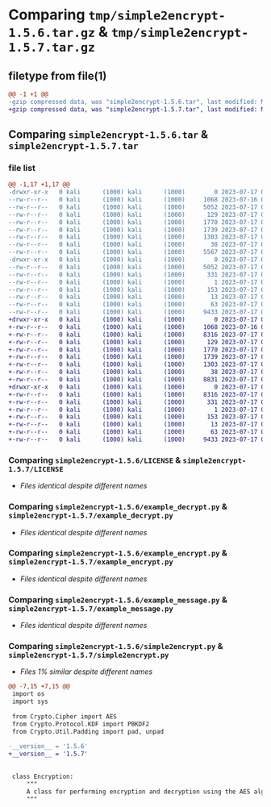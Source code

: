 # Comparing `tmp/simple2encrypt-1.5.6.tar.gz` & `tmp/simple2encrypt-1.5.7.tar.gz`

## filetype from file(1)

```diff
@@ -1 +1 @@
-gzip compressed data, was "simple2encrypt-1.5.6.tar", last modified: Mon Jul 17 09:26:45 2023, max compression
+gzip compressed data, was "simple2encrypt-1.5.7.tar", last modified: Mon Jul 17 09:54:31 2023, max compression
```

## Comparing `simple2encrypt-1.5.6.tar` & `simple2encrypt-1.5.7.tar`

### file list

```diff
@@ -1,17 +1,17 @@
-drwxr-xr-x   0 kali      (1000) kali      (1000)        0 2023-07-17 09:26:45.828267 simple2encrypt-1.5.6/
--rw-r--r--   0 kali      (1000) kali      (1000)     1068 2023-07-16 09:23:14.000000 simple2encrypt-1.5.6/LICENSE
--rw-r--r--   0 kali      (1000) kali      (1000)     5052 2023-07-17 09:26:45.828267 simple2encrypt-1.5.6/PKG-INFO
--rw-r--r--   0 kali      (1000) kali      (1000)      129 2023-07-17 02:26:01.000000 simple2encrypt-1.5.6/README.md
--rw-r--r--   0 kali      (1000) kali      (1000)     1770 2023-07-17 02:39:53.000000 simple2encrypt-1.5.6/example_decrypt.py
--rw-r--r--   0 kali      (1000) kali      (1000)     1739 2023-07-17 02:35:08.000000 simple2encrypt-1.5.6/example_encrypt.py
--rw-r--r--   0 kali      (1000) kali      (1000)     1303 2023-07-17 02:21:01.000000 simple2encrypt-1.5.6/example_message.py
--rw-r--r--   0 kali      (1000) kali      (1000)       38 2023-07-17 09:26:45.828267 simple2encrypt-1.5.6/setup.cfg
--rw-r--r--   0 kali      (1000) kali      (1000)     5567 2023-07-17 09:26:20.000000 simple2encrypt-1.5.6/setup.py
-drwxr-xr-x   0 kali      (1000) kali      (1000)        0 2023-07-17 09:26:45.828267 simple2encrypt-1.5.6/simple2encrypt.egg-info/
--rw-r--r--   0 kali      (1000) kali      (1000)     5052 2023-07-17 09:26:45.000000 simple2encrypt-1.5.6/simple2encrypt.egg-info/PKG-INFO
--rw-r--r--   0 kali      (1000) kali      (1000)      331 2023-07-17 09:26:45.000000 simple2encrypt-1.5.6/simple2encrypt.egg-info/SOURCES.txt
--rw-r--r--   0 kali      (1000) kali      (1000)        1 2023-07-17 09:26:45.000000 simple2encrypt-1.5.6/simple2encrypt.egg-info/dependency_links.txt
--rw-r--r--   0 kali      (1000) kali      (1000)      153 2023-07-17 09:26:45.000000 simple2encrypt-1.5.6/simple2encrypt.egg-info/entry_points.txt
--rw-r--r--   0 kali      (1000) kali      (1000)       13 2023-07-17 09:26:45.000000 simple2encrypt-1.5.6/simple2encrypt.egg-info/requires.txt
--rw-r--r--   0 kali      (1000) kali      (1000)       63 2023-07-17 09:26:45.000000 simple2encrypt-1.5.6/simple2encrypt.egg-info/top_level.txt
--rw-r--r--   0 kali      (1000) kali      (1000)     9433 2023-07-17 09:26:27.000000 simple2encrypt-1.5.6/simple2encrypt.py
+drwxr-xr-x   0 kali      (1000) kali      (1000)        0 2023-07-17 09:54:31.284314 simple2encrypt-1.5.7/
+-rw-r--r--   0 kali      (1000) kali      (1000)     1068 2023-07-16 09:23:14.000000 simple2encrypt-1.5.7/LICENSE
+-rw-r--r--   0 kali      (1000) kali      (1000)     8316 2023-07-17 09:54:31.284314 simple2encrypt-1.5.7/PKG-INFO
+-rw-r--r--   0 kali      (1000) kali      (1000)      129 2023-07-17 02:26:01.000000 simple2encrypt-1.5.7/README.md
+-rw-r--r--   0 kali      (1000) kali      (1000)     1770 2023-07-17 02:39:53.000000 simple2encrypt-1.5.7/example_decrypt.py
+-rw-r--r--   0 kali      (1000) kali      (1000)     1739 2023-07-17 02:35:08.000000 simple2encrypt-1.5.7/example_encrypt.py
+-rw-r--r--   0 kali      (1000) kali      (1000)     1303 2023-07-17 02:21:01.000000 simple2encrypt-1.5.7/example_message.py
+-rw-r--r--   0 kali      (1000) kali      (1000)       38 2023-07-17 09:54:31.284314 simple2encrypt-1.5.7/setup.cfg
+-rw-r--r--   0 kali      (1000) kali      (1000)     8831 2023-07-17 09:54:17.000000 simple2encrypt-1.5.7/setup.py
+drwxr-xr-x   0 kali      (1000) kali      (1000)        0 2023-07-17 09:54:31.284314 simple2encrypt-1.5.7/simple2encrypt.egg-info/
+-rw-r--r--   0 kali      (1000) kali      (1000)     8316 2023-07-17 09:54:31.000000 simple2encrypt-1.5.7/simple2encrypt.egg-info/PKG-INFO
+-rw-r--r--   0 kali      (1000) kali      (1000)      331 2023-07-17 09:54:31.000000 simple2encrypt-1.5.7/simple2encrypt.egg-info/SOURCES.txt
+-rw-r--r--   0 kali      (1000) kali      (1000)        1 2023-07-17 09:54:31.000000 simple2encrypt-1.5.7/simple2encrypt.egg-info/dependency_links.txt
+-rw-r--r--   0 kali      (1000) kali      (1000)      153 2023-07-17 09:54:31.000000 simple2encrypt-1.5.7/simple2encrypt.egg-info/entry_points.txt
+-rw-r--r--   0 kali      (1000) kali      (1000)       13 2023-07-17 09:54:31.000000 simple2encrypt-1.5.7/simple2encrypt.egg-info/requires.txt
+-rw-r--r--   0 kali      (1000) kali      (1000)       63 2023-07-17 09:54:31.000000 simple2encrypt-1.5.7/simple2encrypt.egg-info/top_level.txt
+-rw-r--r--   0 kali      (1000) kali      (1000)     9433 2023-07-17 09:31:45.000000 simple2encrypt-1.5.7/simple2encrypt.py
```

### Comparing `simple2encrypt-1.5.6/LICENSE` & `simple2encrypt-1.5.7/LICENSE`

 * *Files identical despite different names*

### Comparing `simple2encrypt-1.5.6/example_decrypt.py` & `simple2encrypt-1.5.7/example_decrypt.py`

 * *Files identical despite different names*

### Comparing `simple2encrypt-1.5.6/example_encrypt.py` & `simple2encrypt-1.5.7/example_encrypt.py`

 * *Files identical despite different names*

### Comparing `simple2encrypt-1.5.6/example_message.py` & `simple2encrypt-1.5.7/example_message.py`

 * *Files identical despite different names*

### Comparing `simple2encrypt-1.5.6/simple2encrypt.py` & `simple2encrypt-1.5.7/simple2encrypt.py`

 * *Files 1% similar despite different names*

```diff
@@ -7,15 +7,15 @@
 import os
 import sys
 
 from Crypto.Cipher import AES
 from Crypto.Protocol.KDF import PBKDF2
 from Crypto.Util.Padding import pad, unpad
 
-__version__ = '1.5.6'
+__version__ = '1.5.7'
 
 
 class Encryption:
     """
     A class for performing encryption and decryption using the AES algorithm.
     """
```

